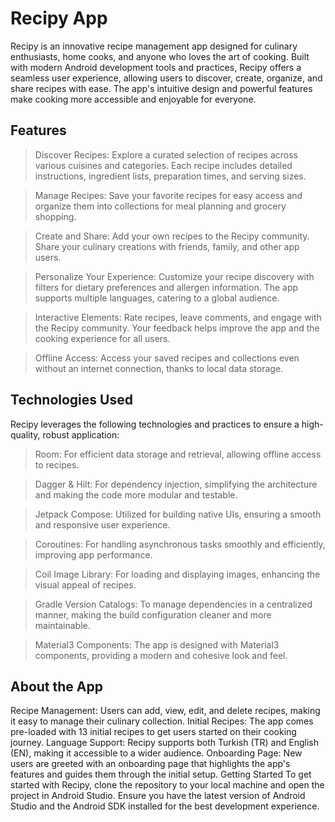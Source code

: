 # Recipy App
Recipy is an innovative recipe management app designed for culinary enthusiasts, home cooks, and anyone who loves the art of cooking. Built with modern Android development tools and practices, Recipy offers a seamless user experience, allowing users to discover, create, organize, and share recipes with ease. The app's intuitive design and powerful features make cooking more accessible and enjoyable for everyone.

## Features
> Discover Recipes: Explore a curated selection of recipes across various cuisines and categories. Each recipe includes detailed instructions, ingredient lists, preparation times, and serving sizes.

> Manage Recipes: Save your favorite recipes for easy access and organize them into collections for meal planning and grocery shopping.

> Create and Share: Add your own recipes to the Recipy community. Share your culinary creations with friends, family, and other app users.

> Personalize Your Experience: Customize your recipe discovery with filters for dietary preferences and allergen information. The app supports multiple languages, catering to a global audience.

> Interactive Elements: Rate recipes, leave comments, and engage with the Recipy community. Your feedback helps improve the app and the cooking experience for all users.

> Offline Access: Access your saved recipes and collections even without an internet connection, thanks to local data storage.

## Technologies Used

Recipy leverages the following technologies and practices to ensure a high-quality, robust application:


> Room: For efficient data storage and retrieval, allowing offline access to recipes.

> Dagger & Hilt: For dependency injection, simplifying the architecture and making the code more modular and testable.

> Jetpack Compose: Utilized for building native UIs, ensuring a smooth and responsive user experience.

> Coroutines: For handling asynchronous tasks smoothly and efficiently, improving app performance.

> Coil Image Library: For loading and displaying images, enhancing the visual appeal of recipes.

> Gradle Version Catalogs: To manage dependencies in a centralized manner, making the build configuration cleaner and more maintainable.

> Material3 Components: The app is designed with Material3 components, providing a modern and cohesive look and feel.

## About the App
Recipe Management: Users can add, view, edit, and delete recipes, making it easy to manage their culinary collection.
Initial Recipes: The app comes pre-loaded with 13 initial recipes to get users started on their cooking journey.
Language Support: Recipy supports both Turkish (TR) and English (EN), making it accessible to a wider audience.
Onboarding Page: New users are greeted with an onboarding page that highlights the app's features and guides them through the initial setup.
Getting Started
To get started with Recipy, clone the repository to your local machine and open the project in Android Studio. Ensure you have the latest version of Android Studio and the Android SDK installed for the best development experience.